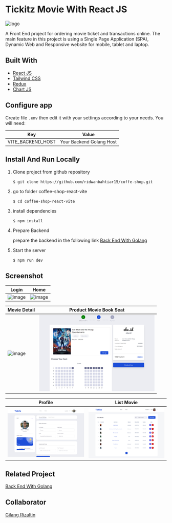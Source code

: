 # Tickitz Movie With React JS

<img src="./src/assets/img/Tickitz.svg" width="200px" alt="logo"></img>

A Front End project for ordering movie ticket and transactions online. The main feature in this project is using a Single Page Application (SPA), Dynamic Web and Responsive website for mobile, tablet and laptop.

## Built With

- [React JS](https://go.dev/)
- [Tailwind CSS](https://tailwindcss.com/)
- [Redux](https://redux.js.org/)
- [Chart JS](https://www.chartjs.org/)

## Configure app

Create file `.env` then edit it with your settings
according to your needs. You will need:

| Key               | Value                    |
| ----------------- | ------------------------ |
| VITE_BACKEND_HOST | Your Backend Golang Host |

## Install And Run Locally

1.  Clone project from github repository

        $ git clone https://github.com/ridwanbahtiar15/coffe-shop.git

2.  go to folder coffee-shop-react-vite

        $ cd coffee-shop-react-vite

3.  install dependencies

        $ npm install

4.  Prepare Backend

    prepare the backend in the following link [Back End With Golang](https://github.com/ridwanbahtiar15/Tickitz-Golang)

5.  Start the server

        $ npm run dev

## Screenshot

| Login                                                                       | Home                                                                        |
| --------------------------------------------------------------------------- | --------------------------------------------------------------------------- |
| <img src="./src/assets/ss_tickitz/0.png" alt="image" style="width:360px;"/> | <img src="./src/assets/ss_tickitz/1.png" alt="image" style="width:360px;"/> |

| Movie Detail                                                                | Product Movie Book Seat                                                     |
| --------------------------------------------------------------------------- | --------------------------------------------------------------------------- |
| <img src="./src/assets/ss_tickitz/2.png" alt="image" style="width:360px;"/> | <img src="./src/assets/ss_tickitz/3.png" alt="image" style="width:360px;"/> |

| Profile                                                                     | List Movie                                                                  |
| --------------------------------------------------------------------------- | --------------------------------------------------------------------------- |
| <img src="./src/assets/ss_tickitz/5.png" alt="image" style="width:360px;"/> | <img src="./src/assets/ss_tickitz/4.png" alt="image" style="width:360px;"/> |

## Related Project

[Back End With Golang](https://github.com/ridwanbahtiar15/Tickitz-Golang)

## Collaborator

[Gilang Rizaltin](https://github.com/GilangRizaltin)
